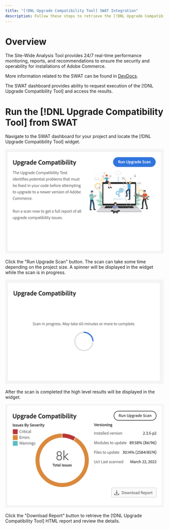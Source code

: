 ```yaml
---
title: "[!DNL Upgrade Compatibility Tool] SWAT Integration"
description: Follow these steps to retrieve the [!DNL Upgrade Compatibility Tool] report from SWAT dashboard on your Adobe Commerce project.
---
```


# Overview

The Site-Wide Analysis Tool provides 24/7 real-time performance monitoring, reports, and recommendations to ensure the security and operability for installations of Adobe Commerce.

More information related to the SWAT can be found in [DevDocs](https://docs.magento.com/user-guide/reports/site-wide-analysis-tool.html).

The SWAT dashboard provides ability to request execution of the [!DNL Upgrade Compatibility Tool] and access the results.

# Run the [!DNL Upgrade Compatibility Tool] from SWAT

Navigate to the SWAT dashboard for your project and locate the [!DNL Upgrade Compatibility Tool] widget.

![UCT SWAT widget - Initial](../../assets/upgrade-guide/uct-swat-initial.png)

Click the "Run Upgrade Scan" button. The scan can take some time depending on the project size. A spinner will be displayed in the widget while the scan is in progress.

![UCT SWAT widget - In Progress](../../assets/upgrade-guide/uct-swat-progress.png)

After the scan is completed the high level results will be displayed in the widget.

![UCT SWAT widget - Results](../../assets/upgrade-guide/uct-swat-results.png)

Click the "Download Report" button to retrieve the [!DNL Upgrade Compatibility Tool] HTML report and review the details.

